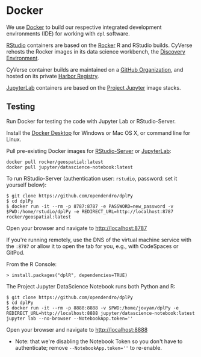 # Docker

We use [Docker](https://docker.com) to build our respective integrated development environments (IDE) for working with `dpl` software.

[RStudio](https://rstudio.com) containers are based on the [Rocker](https://github.com/rocker-org) R and RStudio builds. CyVerse rehosts the Rocker images in its data science workbench, the [Discovery Environment](https://de.cyverse.org).

CyVerse container builds are maintained on a [GitHub Organization](https://github.com/cyverse-vice/), and hosted on its private [Harbor Registry](https://harbor.cyverse.org). 

[JupyterLab](https://jupyter-docker-stacks.readthedocs.io/en/latest/index.html) containers are based on the [Project Jupyter](https://jupyter.org/) image stacks. 

## Testing

Run Docker for testing the code with Jupyter Lab or RStudio-Server.

Install the [Docker Desktop](https://www.docker.com/products/docker-desktop) for Windows or Mac OS X, or command line for Linux. 

Pull pre-existing Docker images for [RStudio-Server](https://hub.docker.com/u/rocker) or [JupyterLab](https://hub.docker.com/u/jupyter):

```
docker pull rocker/geospatial:latest
docker pull jupyter/datascience-notebook:latest
```

To run RStudio-Server (authentication user: `rstudio`, password: set it yourself below):
```
$ git clone https://github.com/opendendro/dplPy
$ cd dplPy
$ docker run -it --rm -p 8787:8787 -e PASSWORD=new_password -v $PWD:/home/rstudio/dplPy -e REDIRECT_URL=http://localhost:8787 rocker/geospatial:latest
```

Open your browser and navigate to [http://localhost:8787](http://localhost:8787)

If you're running remotely, use the DNS of the virtual machine service with the `:8787` or allow it to open the tab for you, e.g., with CodeSpaces or GitPod. 

From the R Console:

```
> install.packages("dplR", dependencies=TRUE)
```

The Project Jupyter DataScience Notebook runs both Python and R:

```
$ git clone https://github.com/opendendro/dplPy
$ cd dplPy
$ docker run -it --rm -p 8888:8888 -v $PWD:/home/jovyan/dplPy -e REDIRECT_URL=http://localhost:8888 jupyter/datascience-notebook:latest jupyter lab --no-browser --NotebookApp.token=''
```

Open your browser and navigate to [http://localhost:8888](http://localhost:8888)

  * Note: that we're disabling the Notebook Token so you don't have to authenticate; remove `--NotebookApp.token=''` to re-enable.
